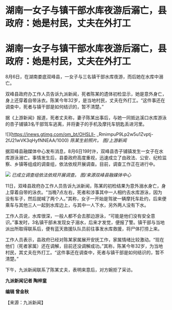 # 湖南一女子与镇干部水库夜游后溺亡，县政府：她是村民，丈夫在外打工

# 湖南一女子与镇干部水库夜游后溺亡，县政府：她是村民，丈夫在外打工

8月6日，在湖南娄底双峰县，一女子与三名镇干部水库夜游，而后她在水库中溺亡。

双峰县政府办工作人员告诉九派新闻，死者陈某的遗体初检显示，她是意外身亡，身上还穿着自带泳衣。陈某今年32岁，是当地村民，丈夫在外打工。“这件事还在调查中，死者与镇干部是如何结识的，暂不清楚。”

据《上游新闻》报道，死者丈夫称，妻子陈某出事后，与她一同抵达溪口水库游泳的杏子铺镇3名干部驾车逃离，并将妻子的手机及摩托车钥匙丢进河里。

![](https://inews.gtimg.com/om_bt/OHSLll-
_RmimpuP9Lp2w5u1Zvptj-2fJ21wVK3qHyfNNEAA/1000) _陈某生前照片。 图/上游新闻_

据双峰县融媒体中心发布消息，8月6日19时许，双峰县杏子铺镇发生一女子在水库游泳溺亡。事情发生后，县委政府高度重视，迅速成立了由政法、公安、纪检监察、乡镇等组成的调查组，依法依规开展调查。目前，调查工作正在进行中。

![](https://inews.gtimg.com/om_bt/Og79OXde4p6OM3c-QvIGQODCRd2ESJjlo_tGM5clt_x88AA/1000)
_已成立调查组依法依规开展调查。 图/来源双峰县融媒体中心_

11日，双峰县政府办工作人员告诉九派新闻，陈某的初检结果为意外溺水身亡，身上穿着自带的泳衣。“当晚7点左右，死者和涉事其中一人相约去水库游泳，因为没有车子，然后就喊了两个人。”其称，女子一开始是驾驶一辆摩托车赴约，后来便乘车与其他三人一起到水库边上，与其中一人下水，另外两人没有下水。

工作人员说，水库很深，一般人都不会去那边游泳，“可能是他们没有安全意识。”事发时，3名镇干部未发现女子溺水，后来才发觉，便报了警。镇干部与当地派出所取得联系后，便有蓝天救援队队员前往事发水库救援，将尸体打捞上来。

工作人员表示，县政府已经对陈某家属展开安抚工作，家属情绪比较激动。“现在他们（死者家属）还在调解，目前还没调解成功。”其称，陈某今年32岁，为当地村民，其丈夫在外打工。“这件事还在调查中，死者与镇干部是如何结识的，暂不清楚。”

下午，九派新闻联系了陈某丈夫，表明来意后，对方婉拒了采访。

**九派新闻记者 陶梓童**

**编辑 曾金秋**

【来源：九派新闻】

